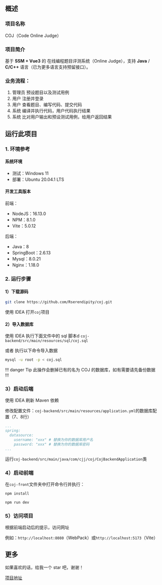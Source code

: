 ## 概述

### 项目名称

COJ（Code Online Judge）

### 项目简介

基于 **SSM + Vue3** 的 在线编程题目评测系统（Online Judge），支持 **Java** / **C/C++** 语言（已为更多语言支持预留接口）。

### 业务流程：

1. 管理员 预设题目以及测试用例
2. 用户 注册并登录
3. 用户 查看题目、编写代码、提交代码
4. 系统 编译并执行代码，用户代码执行结果
5. 系统 比对用户输出和预设测试用例，给用户返回结果

## 运行此项目

### 1. 环境参考

#### 系统环境

- 测试：Windows 11
- 部署：Ubuntu 20.04.1 LTS

#### 开发工具版本

前端：

- NodeJS：16.13.0
- NPM：8.1.0
- Vite：5.0.12

后端：

- Java：8
- SpringBoot：2.6.13
- Mysql：8.0.21
- Nginx：1.18.0

### 2. 运行步骤

#### 1）下载源码

```sh
git clone https://github.com/Rserendipity/coj.git
```

使用 IDEA 打开`coj`项目

#### 2）导入数据库

使用 IDEA 执行下面文件中的 sql 脚本d
`coj-backend/src/main/resources/sql/coj.sql`

或者 执行以下命令导入数据

```sh
mysql -u root -p < coj.sql
```

!!! danger Tip
此操作会删掉已有的名为 COJ 的数据库，如有需要请先备份数据
!!!

### 3）启动后端

使用 IDEA 刷新 Maven 依赖

修改配置文件：`coj-backend/src/main/resources/application.yml`的数据库配置（7、8行）

```yml
...
spring:
  datasource:
    username: "xxx" # 替换为你的数据库用户名
    password: "xxx" # 替换为你的数据库密码
...
```

运行`coj-backend/src/main/java/com/cjj/coj/CojBackendApplication`类

### 4）启动前端

在`coj-front`文件夹中打开命令行并执行：

```sh
npm install
```

```sh
npm run dev
```

### 5）访问项目

根据前端启动后的提示，访问网址

例如：`http://localhost:8080`（WebPack）或`http://localhost:5173`（Vite）

## 更多

如果喜欢的话，给我一个 star 吧，谢谢！

[项目地址](https://github.com/Rserendipity/coj)
